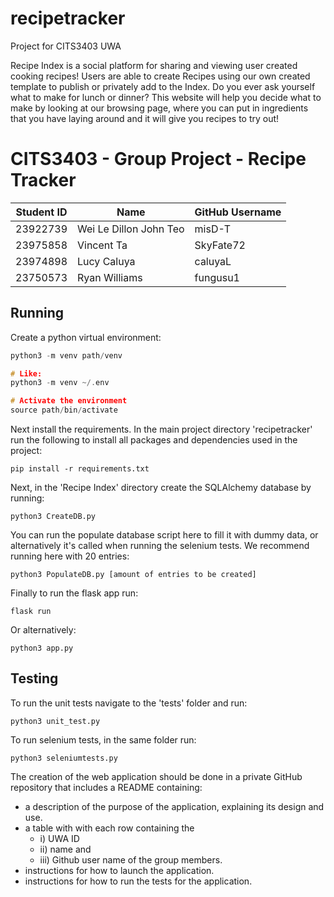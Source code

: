 # recipetracker
Project for CITS3403 UWA

Recipe Index is a social platform for sharing and viewing user created cooking recipes! Users are able to create Recipes using our own created template to publish or privately add to the Index. 
Do you ever ask yourself what to make for lunch or dinner?
This website will help you decide what to make by looking at our browsing page, where you can put in ingredients that you have laying around and it will give you recipes to try out!

# CITS3403 - Group Project - Recipe Tracker

|Student ID|Name|GitHub Username|
|----|----|----|
|23922739|Wei Le Dillon John Teo|misD-T|
|23975858|Vincent Ta|SkyFate72|
|23974898|Lucy Caluya|caluyaL|
|23750573|Ryan Williams|fungusu1|

## Running
Create a python virtual environment:
```cpp
python3 -m venv path/venv

# Like:
python3 -m venv ~/.env

# Activate the environment
source path/bin/activate
```
Next install the requirements. In the main project directory 'recipetracker' run the following to install all packages and dependencies used in the project:
```
pip install -r requirements.txt
```
Next, in the 'Recipe Index' directory create the SQLAlchemy database by running:
```
python3 CreateDB.py
```
You can run the populate database script here to fill it with dummy data, or alternatively it's called when running the selenium tests. We recommend running here with 20 entries:
```
python3 PopulateDB.py [amount of entries to be created]
```
Finally to run the flask app run:
```
flask run
```
Or alternatively:
```
python3 app.py
```

## Testing
To run the unit tests navigate to the 'tests' folder and run:
```
python3 unit_test.py

```
To run selenium tests, in the same folder run:
```
python3 seleniumtests.py

```

The creation of the web application should be done in a private GitHub repository that includes a README containing:
- a description of the purpose of the application, explaining its design and use.
- a table with with each row containing the
  - i) UWA ID
  - ii) name and
  - iii) Github user name of the group members.
- instructions for how to launch the application.
- instructions for how to run the tests for the application.

